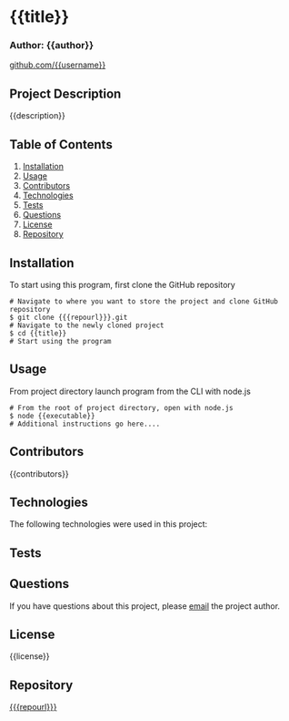 # {{title}}
### Author: {{author}} 
[github.com/{{username}}](https://www.github.com/{{username}})
## Project Description
{{description}}
## Table of Contents
1. [Installation](#intallation)
2. [Usage](#usage)
3. [Contributors](#contributors)
4. [Technologies](#technologies)
5. [Tests](#tests)
6. [Questions](#questions)
7. [License](#license)
8. [Repository](#repository)

## Installation
To start using this program, first clone the GitHub repository
```
# Navigate to where you want to store the project and clone GitHub repository
$ git clone {{{repourl}}}.git
# Navigate to the newly cloned project
$ cd {{title}}
# Start using the program
```
## Usage
From project directory launch program from the CLI with node.js
```
# From the root of project directory, open with node.js
$ node {{executable}}
# Additional instructions go here....
```
## Contributors
{{contributors}}
## Technologies
The following technologies were used in this project:
## Tests
## Questions
If you have questions about this project, please [email](mailto:{{{email}}}) the project author.
## License
{{license}}
## Repository
[{{{repourl}}}]({{{repourl}}})

